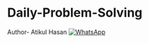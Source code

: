 # Daily-Problem-Solving
Author- Atikul Hasan
[![WhatsApp](https://img.shields.io/badge/WhatsApp-25D366?style=for-the-badge&logo=whatsapp&logoColor=white)](+8801790123456)

